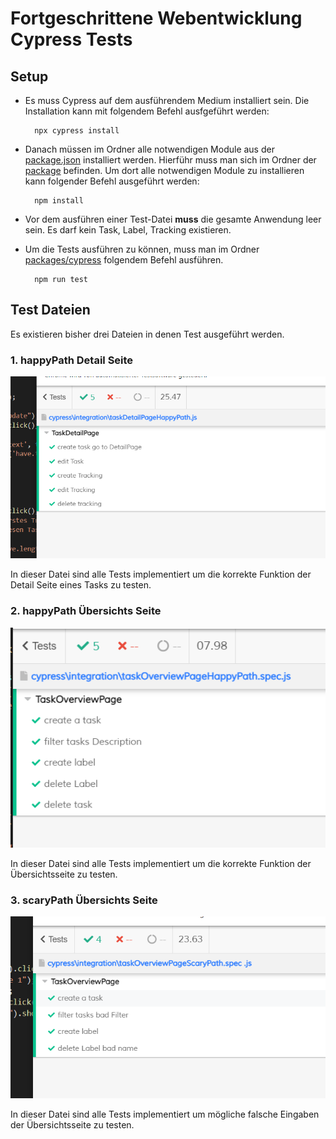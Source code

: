 # **Fortgeschrittene Webentwicklung Cypress Tests**

## Setup

- Es muss Cypress auf dem ausführendem Medium installiert sein. Die Installation kann mit folgendem Befehl ausfgeführt werden:

		npx cypress install
- Danach müssen im Ordner alle notwendigen Module aus der  [package.json](packages/cypress/package.json) installiert werden. Hierführ muss man sich im Ordner der [package](packages/cypress) befinden. Um dort alle notwendigen Module zu installieren kann folgender Befehl ausgeführt werden:

		npm install
		
- Vor dem ausführen einer Test-Datei **muss**  die gesamte Anwendung leer sein. Es darf kein Task, Label, Tracking existieren.
  
- Um die Tests ausführen zu können, muss man im Ordner [packages/cypress](packages/cypress) folgendem Befehl ausführen.

		npm run test

## Test Dateien

Es existieren bisher drei Dateien in denen Test ausgeführt werden.

### 1.  happyPath Detail Seite

<img  src="/packages/cypress/README_pictures/happyPath_DetailPage.png"  alt="Alt-Text"  title="Übersichts Seite"  />

In dieser Datei sind alle Tests implementiert um die korrekte Funktion der Detail Seite eines Tasks zu testen.
  
### 2.  happyPath Übersichts Seite

<img  src="/packages/cypress/README_pictures/happy_path.png"  alt="Alt-Text"  title="Übersichts Seite"  />

In dieser Datei sind alle Tests implementiert um die korrekte Funktion der Übersichtsseite zu testen.

### 3.  scaryPath Übersichts Seite

<img  src="/packages/cypress/README_pictures/scaryPath.png"  alt="Alt-Text"  title="Übersichts Seite"  />

In dieser Datei sind alle Tests implementiert um mögliche falsche Eingaben der Übersichtsseite zu testen.
